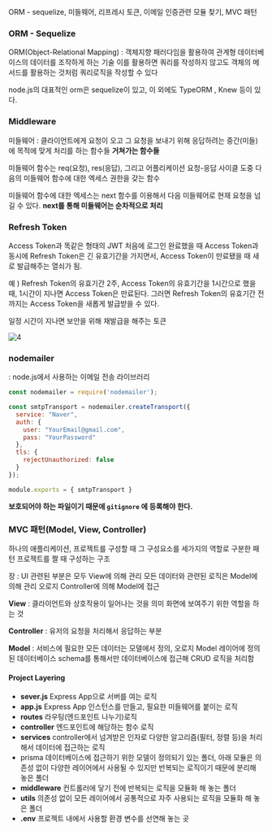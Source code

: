 ORM - sequelize, 미들웨어, 리프레시 토큰, 이메일 인증관련 모듈 찾기, MVC 패턴

### ORM - Sequelize

ORM(Object-Relational Mapping) :
객체지향 패러다임을 활용하여 관계형 데이터베이스의 데이터를 조작하게 하는 기술
이를 활용하면 쿼리를 작성하지 않고도 객체의 메서드를 활용하는 것처럼 쿼리로직을 작성할 수 있다 

node.js의 대표적인 orm은 sequelize이 있고, 이 외에도 TypeORM , Knew 등이 있다.



### Middleware

미들웨어 : 
클라이언트에게 요청이 오고 그 요청을 보내기 위해 응답하려는 중간(미들)에 목적에 맞게 처리를 하는 함수들 **거쳐가는 함수들**

미들웨어 함수는  req(요청), res(응답), 그리고 어플리케이션 요청-응답 사이클 도중 다음의 미들웨어 함수에 대한 엑세스 권한을 갖는 함수

미들웨어 함수에 대한 엑세스는 next 함수를 이용해서 다음 미들웨어로 현재 요청을 넘길 수 있다. **next를 통해 미들웨어는 순차적으로 처리**



### Refresh Token

Access Token과 똑같은 형태의 JWT 처음에 로그인 완료했을 때 Access Token과 동시에 Refresh Token은 긴 유효기간을 가지면서, Access Token이 만료됐을 때 새로 발급해주는 열쇠가 됨.

예 ) Refresh Token의 유효기간 2주, Access Token의 유효기간을 1시간으로 했을 때, 1시간이 지나면 Access Token은 만료된다. 그러면 Refresh Token의 유효기간 전까지는 Access Token을 새롭게 발급받을 수 있다. 

일정 시간이 지나면 보안을 위해 재발급을 해주는 토큰

![4](https://appservice-guide.s3.ap-northeast-2.amazonaws.com/KR/OAuthguide/4.jpg)

### nodemailer

: node.js에서 사용하는 이메일 전송 라이브러리 

```javascript
const nodemailer = require('nodemailer');

const smtpTransport = nodemailer.createTransport({
  service: "Naver",
  auth: {
    user: "YourEmail@gmail.com",
    pass: "YourPassword"
  },
  tls: {
    rejectUnauthorized: false
  }
});

module.exports = { smtpTransport }
```

**보호되어야 하는 파일이기 때문에 `gitignore` 에 등록해야 한다.**



### MVC 패턴(Model, View, Controller)

하나의 애플리케이션, 프로젝트를 구성할 때 그 구성요소를 세가지의 역할로 구분한 패턴 
프로젝트를 짤 때 구성하는 구조

장 : UI 관련된 부분은 모두 View에 의해 관리
	  모든 데이터와 관련된 로직은 Model에 의해 관리
	  오로지 Controller에 의해 Model에 접근

**View** : 클라이언트와 상호작용이 일어나는 것을 의미 화면에 보여주기 위한 역할을 하는 것

**Controller** : 유저의 요청을 처리해서 응답하는 부분

**Model** : 서비스에 필요한 모든 데이터는 모델에서 정의, 오로지 Model 레이어에 정의된 데이터베이스 schema를 통해서만 데이터베이스에 접근해 CRUD 로직을 처리함

#### Project Layering

* **sever.js**
  Express App으로 서버를 여는 로직
* **app.js**
  Express App 인스턴스를 만들고, 필요한 미들웨어를 붙이는 로직
* **routes**
  라우팅(엔드포인트 나누기)로직
* **controller**
  엔드포인트에 해당하는 함수 로직 
* **services**
  controller에서 넘겨받은 인자로 다양한 알고리즘(필터, 정렬 등)을 처리해서 데이터에 접근하는 로직
* prisma
  데이터베이스에 접근하기 위한 모델이 정의되기 있는 폴더, 아래 모듈은 의존성 없이 다양한 레이어에서 사용될 수 있지만 반복되는 로직이기 때문에 분리해 놓은 폴더
* **middleware**
  컨트롤러에 닿기 전에 반복되는 로직을 모듈화 해 놓는 폴더 
* **utils**
  의존성 없이 모든 레이어에서 공통적으로 자주 사용되는 로직을 모듈화 해 놓은 폴더
* **.env**
  프로젝트 내에서 사용할 환경 변수를 선연해 놓는 곳
